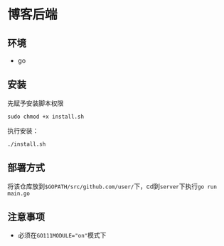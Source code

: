 # 博客后端

## 环境
- go

## 安装

先赋予安装脚本权限

```
sudo chmod +x install.sh
```

执行安装：

```
./install.sh
```

## 部署方式

将该仓库放到`$GOPATH/src/github.com/user/`下，cd到`server`下执行`go run main.go`

## 注意事项

* 必须在`GO111MODULE="on"`模式下
